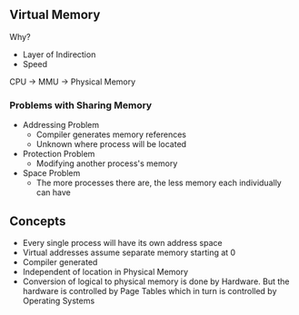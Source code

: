 ## Virtual Memory

Why?
* Layer of Indirection
* Speed

CPU -> MMU -> Physical Memory

### Problems with Sharing Memory
* Addressing Problem
    * Compiler generates memory references
    * Unknown where process will be located
* Protection Problem
    * Modifying another process's memory
* Space Problem
    * The more processes there are, the less memory each individually can have

## Concepts
* Every single process will have its own address space
* Virtual addresses assume separate memory starting at 0
* Compiler generated
* Independent of location in Physical Memory
* Conversion of logical to physical memory is done by Hardware. But the hardware is controlled by Page Tables which in turn is controlled by Operating Systems




